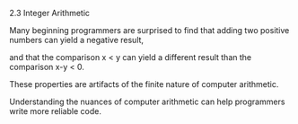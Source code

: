 2.3
Integer Arithmetic

Many beginning programmers are surprised to find that adding two positive numbers can yield a negative result, 

and that the comparison x < y can yield a different result than the comparison x-y < 0. 

These properties are artifacts of the finite nature of computer arithmetic. 

Understanding the nuances of computer arithmetic can help programmers write more reliable code.


